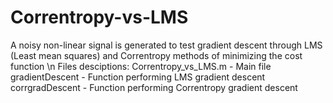 # Correntropy-vs-LMS
A noisy non-linear signal is generated to test gradient descent through LMS (Least mean squares) and Correntropy methods of minimizing the cost function \n
Files desciptions:
Correntropy_vs_LMS.m - Main file
gradientDescent - Function performing LMS gradient descent
corrgradDescent - Function performing Correntropy gradient descent
